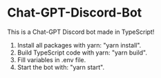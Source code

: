 # Chat-GPT-Discord-Bot
This is a Chat-GPT Discord bot made in TypeScript!

1. Install all packages with yarn: "yarn install".
2. Build TypeScript code with yarn: "yarn build".
3. Fill variables in .env file.
4. Start the bot with: "yarn start".
